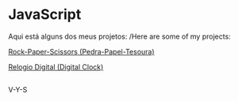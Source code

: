 # JavaScript

Aqui está alguns dos meus projetos: /Here are some of my projects:

<a href="https://vyukisaito.github.io/javascript/rock-paper-scissors/">Rock-Paper-Scissors (Pedra-Papel-Tesoura)</a>

<a href="https://vyukisaito.github.io/javascript/relogio-digital/">Relogio Digital (Digital Clock)</a>

##

<footer>V-Y-S</footer>
